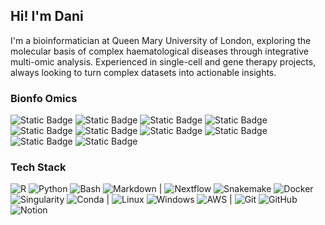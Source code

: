 ## Hi! I'm Dani

I'm a bioinformatician at Queen Mary University of London, exploring the molecular basis of complex haematological diseases through integrative multi-omic analysis. Experienced in single-cell and gene therapy projects, always looking to turn complex datasets into actionable insights.

### Bionfo Omics
![Static Badge](https://img.shields.io/badge/RNA-Bulk%20RNAseq-%23e699ff) 
![Static Badge](https://img.shields.io/badge/RNA-Single%20cell%20RNAseq-%23e699ff) 
![Static Badge](https://img.shields.io/badge/RNA-Dual%20RNAseq-%23e699ff) 
![Static Badge](https://img.shields.io/badge/ATAC-Single%20cell%20ATACseq-%23ccff99) 
![Static Badge](https://img.shields.io/badge/ATAC-Bulk%20ATACseq-%23ccff99) 
![Static Badge](https://img.shields.io/badge/Multiome-Single%20cell%20Multiome-%23ffff99) 
![Static Badge](https://img.shields.io/badge/Multiome-GRN-%23ffff99) 
![Static Badge](https://img.shields.io/badge/Proteomics-CITEseq-%2399ffff)
![Static Badge](https://img.shields.io/badge/Proteomics-2DE-%2399ffff)
![Static Badge](https://img.shields.io/badge/DNA-WGS-%23ff9999)


### Tech Stack  
![R](https://img.shields.io/badge/R-276DC3?logo=r&logoColor=white)
![Python](https://img.shields.io/badge/Python-3776AB?logo=python&logoColor=white)
![Bash](https://img.shields.io/badge/Bash-121011?logo=gnu-bash&logoColor=white)
![Markdown](https://img.shields.io/badge/Markdown-000000?logo=markdown&logoColor=white) |
![Nextflow](https://img.shields.io/badge/Nextflow-43B02A?logo=nextflow&logoColor=white)
![Snakemake](https://img.shields.io/badge/Snakemake-333333?logo=snakemake&logoColor=white)
![Docker](https://img.shields.io/badge/Docker-2496ED?logo=docker&logoColor=white)
![Singularity](https://img.shields.io/badge/Singularity-1D3557?logo=singularity&logoColor=white)
![Conda](https://img.shields.io/badge/conda-342B029?logo=anaconda&logoColor=white)  |
![Linux](https://img.shields.io/badge/Linux-FCC624?logo=linux&logoColor=black)
![Windows](https://img.shields.io/badge/Windows-0078D6?logo=windows&logoColor=white)
![AWS](https://img.shields.io/badge/AWS-FF9900?logo=amazon-aws&logoColor=white)  |
![Git](https://img.shields.io/badge/Git-F05032?logo=git&logoColor=white)
![GitHub](https://img.shields.io/badge/GitHub-181717?logo=github&logoColor=white)
![Notion](https://img.shields.io/badge/Notion-000000?logo=notion&logoColor=white)  


<!-- Made with ❤️ by Dani -->
